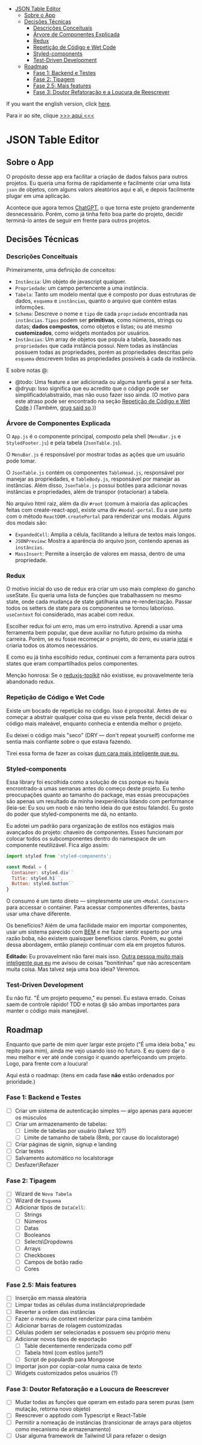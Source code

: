 - [JSON Table Editor](#json-table-editor)
  - [Sobre o App](#sobre-o-app)
  - [Decisões Técnicas](#decisões-técnicas)
    - [Descrições Conceituais](#descrições-conceituais)
    - [Árvore de Componentes Explicada](#árvore-de-componentes-explicada)
    - [Redux](#redux)
    - [Repetição de Código e Wet Code](#repetição-de-código-e-wet-code)
    - [Styled-components](#styled-components)
    - [Test-Driven Development](#test-driven-development)
  - [Roadmap](#roadmap)
    - [Fase 1: Backend e Testes](#fase-1-backend-e-testes)
    - [Fase 2: Tipagem](#fase-2-tipagem)
    - [Fase 2.5: Mais features](#fase-25-mais-features)
    - [Fase 3: Doutor Refatoração e a Loucura de Reescrever](#fase-3-doutor-refatoração-e-a-loucura-de-reescrever)

If you want the english version, click [here](https://github.com/al-ptk/json-table-editor/blob/main/README.md).

Para ir ao site, clique [>>> aqui <<<]()

# JSON Table Editor

## Sobre o App

O propósito desse app era facilitar a criação de dados falsos para outros projetos. Eu queria uma forma de rapidamente e facilmente criar uma lista `json` de objetos, com alguns valors aleatórios aqui e ali, e depois facilmente plugar em uma aplicação.

Acontece que agora temos [ChatGPT](https://openai.com/blog/chatgpt/), o que torna este projeto grandemente desnecessário. Porém, como já tinha feito boa parte do projeto, decidir terminá-lo antes de seguir em frente para outros projetos.

## Decisões Técnicas

### Descrições Conceituais

Primeiramente, uma definição de conceitos:

- `Instância`: Um objeto de javascript qualquer.
- `Propriedade`: um campo pertencente a uma instância.
- `Tabela`: Tanto um modelo mental que é composto por duas estruturas de dados, `esquema` e `instâncias`, quanto o arquivo que contém estas informções.
- `Schema`: Descreve o nome e `tipo` de cada `propriedade` encontrada nas `instâncias`. `Tipos` podem ser **primitivas**, como números, strings ou datas; **dados compostos**, como objetos e listas; ou até mesmo **customizados**, como widgets montados por usuários.
- `Instâncias`: Um array de objetos que popula a tabela, baseado nas `propriedades` que cada instância possui. Nem todas as instâncias possuem todas as propriedades, porém as propriedades descritas pelo `esquema` descrevem todas as propriedades possíveis à cada da instância.

E sobre notas @:

- @todo: Uma feature a ser adicionada ou alguma tarefa geral a ser feita.
- @dryup: Isso significa que eu acredito que o código pode ser simplificado\abstraído, mas não ouso fazer isso ainda. (O motivo para este atraso pode ser encontrado na seção [Repetição de Código e Wet Code](#repetição-de-código-e-wet-code).) (Também, [grug said so](https://grugbrain.dev/#grug-on-factring-your-code).))

### Árvore de Componentes Explicada

O `App.js` é o componente principal, composto pela shell (`MenuBar.js` e `StyledFooter.js`) e pela tabela (`JsonTable.js`).

O `MenuBar.js` é responsável por mostrar todas as ações que um usuário pode tomar.

O `JsonTable.js` contém os componentes `TableHead.js`, responsável por manejar as propriedades, e `TableBody.js`, responsável por manejar as instâncias. Além disso, `JsonTable.js` possui botões para adicionar novas instâncias e propriedades, além de transpor (rotacionar) a tabela.

No arquivo html raiz, além da div `#root` (comum à maioria das aplicações feitas com create-react-app), existe uma div `#modal-portal`. Eu a use junto com o método `ReactDOM.createPortal` para renderizar uns modais. Alguns dos modais são:

- `ExpandedCell`: Amplia a célula, facilitando a leitura de textos mais longos.
- `JSONPreview`: Mostra a aparência do arquivo json, contendo apenas as `instâncias`.
- `MassInsert`: Permite a inserção de valores em massa, dentro de uma propriedade.

### Redux

O motivo inicial do uso de redux era criar um uso mais complexo do gancho useState. Eu queria uma lista de funções que trabalhassem no mesmo state, onde cada mudança de state gatilharia uma re-renderização. Passar todos os setters de state para os componentes se tornou laborioso. `useContext` foi considerado, mas acabei com redux.

Escolher redux foi um erro, mas um erro instrutivo. Aprendi a usar uma ferramenta bem popular, que deve auxiliar no futuro próximo da minha carreira. Porém, se eu fosse recomeçar o projeto, do zero, eu usaria [jotai](https://jotai.org/) e criaria todos os átomos necessários.

E como eu já tinha escolhido redux, continuei com a ferramenta para outros states que eram compartilhados pelos componentes.

Menção honrosa: Se o [reduxjs-toolkit](https://redux-toolkit.js.org/) não existisse, eu provavelmente teria abandonado redux.

### Repetição de Código e Wet Code

Existe um bocado de repetição no código. Isso é proposital. Antes de eu começar a abstrair qualquer coisa que eu visse pela frente, decidi deixar o código mais maleável, enquanto conhecia e entendia melhor o projeto.

Eu deixei o código mais "seco" (DRY — don't repeat yourself) conforme me sentia mais confiante sobre o que estava fazendo.

Tirei essa forma de fazer as coisas [dum cara mais inteligente que eu.](https://www.deconstructconf.com/2019/dan-abramov-the-wet-codebase)

### Styled-components

Essa library foi escolhida como a solução de css porque eu havia encrontrado-a umas semanas antes do começo deste projeto. Eu tenho preocupações quanto ao tamanho do package, mas essas preocupações são apenas um resultado da minha inexperiência lidando com performance (leia-se: Eu sou um noob e não tenho ideia do que estou falando). Eu gosto do poder que styled-components me dá, no entanto.

Eu adotei um padrão para organização de estilos nos estágios mais avançados do projeto: chaveiro de componentes. Esses funcionam por colocar todos os subcomponentes dentro do namespace de um componente reutilizável. Fica algo assim:

```javascript
import styled from 'styled-components';

const Modal = {
  Container: styled.div``
  Title: styled.h1``,
  Button: styled.button``
}

```

O consumo é um tanto direto — simplesmente use um `<Modal.Container>` para accessar o container. Para acessar componentes diferentes, basta usar uma chave diferente.

Os benefícios? Além de uma facilidade maior em importar componentes, usar um sistema parecido com [BEM](https://getbem.com/) e me fazer sentir esperto por uma razão boba, não existem quaisquer benefícios claros. Porém, eu gostei dessa abordagem, então planejo continuar com ela em projetos futuros.

**Editado:** Eu provavelment não farei mais isso. [Outra pessoa muito mais inteligente que eu](https://www.youtube.com/watch?v=M3BM9TB-8yA) me avisou de coisas "bonitinhas" que não acrescentam muita coisa. Mas talvez seja uma boa ideia? Veremos.

### Test-Driven Development

Eu não fiz. "É um projeto pequeno," eu pensei. Eu estava errado. Coisas saem de controle rápido! TDD e notas @ são ambas importantes para manter o código mais manejável.

## Roadmap

Enquanto que parte de mim quer largar este projeto ("É uma ideia boba," eu repito para mim), ainda me vejo usando isso no futuro. E eu quero dar o meu melhor e ver até onde consigo ir quando aperfeiçoando um projeto. Logo, para frente com a loucura!

Aqui está o roadmap: (itens em cada fase **não** estão ordenados por prioridade.)

### Fase 1: Backend e Testes

- [ ] Criar um sistema de autenticação simples — algo apenas para aquecer os músculos
- [ ] Criar um armazenamento de tabelas:
  - [ ] Limite de tabelas por usuário (talvez 10?)
  - [ ] Limite de tamanho de tabela (8mb, por cause do localstorage)
- [ ] Criar páginas de signin, signup e landing
- [ ] Criar testes
- [ ] Salvamento automático no localstorage
- [ ] Desfazer\Refazer

### Fase 2: Tipagem

- [ ] Wizard de `Nova Tabela`
- [ ] Wizard de `Esquema`
- [ ] Adicionar tipos de `DataCell`:
  - [ ] Strings
  - [ ] Números
  - [ ] Datas
  - [ ] Booleanos
  - [ ] Selects\Dropdowns
  - [ ] Arrays
  - [ ] Checkboxes
  - [ ] Campos de botão radio
  - [ ] Cores

### Fase 2.5: Mais features

- [ ] Inserção em massa aleatória
- [ ] Limpar todas as células duma instância\propriedade
- [ ] Reverter a ordem das instâncias
- [ ] Fazer o menu de context renderizar para cima também
- [ ] Adicionar barras de rolagem customizadas
- [ ] Células podem ser selecionadas e possuem seu próprio menu
- [ ] Adicionar novos tipos de exportação
  - [ ] Table decentemente renderizada como pdf
  - [ ] Tabela html (com estilos junto?)
  - [ ] Script de populardb para Mongoose
- [ ] Importar json por copiar-colar numa caixa de texto
- [ ] Widgets customizados pelos usuários (?)

### Fase 3: Doutor Refatoração e a Loucura de Reescrever

- [ ] Mudar todas as funções que operam em estado para serem puras (sem mutação, retorna novo objeto)
- [ ] Reescrever o apptodo com Typescript e React-Table
- [ ] Permitir a nomeação de instâncias (transicionar de arrays para objetos como mecanismo de armazenamento)
- [ ] Usar alguma framework de Tailwind UI para refazer o design
